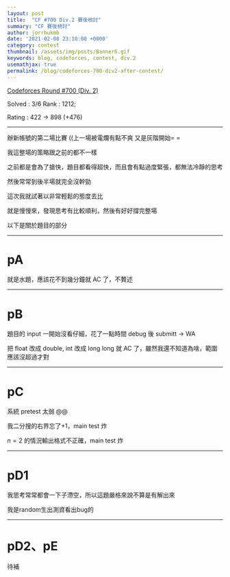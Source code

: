 ```yaml
---
layout: post
title:  "CF #700 Div.2 賽後檢討"
summary: "CF 賽後檢討"
author: jorrhukmb
date: '2021-02-08 23:10:00 +0800'
category: contest
thumbnail: /assets/img/posts/Banner6.gif
keywords: blog, codeforces, contest, div.2
usemathjax: true
permalink: /blog/codeforces-700-div2-after-contest/
---
```


[Codeforces Round #700 (Div. 2)](https://codeforces.com/contest/1480)

Solved : 3/6  Rank : 1212;

Rating : 422 -> 898 (+476)

---

辦新帳號的第二場比賽 ((上一場被電爛有點不爽 又是灰階開始= =

我這整場的策略跟之前的都不一樣

之前都是會為了搶快，題目都看得超快，而且會有點過度緊張，都無法冷靜的思考

然後常常到後半場就完全沒幹勁



這次我就試著以非常輕鬆的態度去比

就是慢慢來，發現思考有比較順利，然後有好好撐完整場



以下是關於題目的部分

---

# pA

就是水題，應該花不到幾分鐘就 AC 了，不贅述

---

# pB

題目的 input 一開始沒看仔細，花了一點時間 debug 後 submitt -> WA

把 float 改成 double, int 改成 long long 就 AC 了，雖然我還不知道為啥，範圍應該沒超過才對

---

# pC

系統 pretest 太弱 @@

我二分搜的右界忘了+1，main test 炸

$n=2$ 的情況輸出格式不正確，main test 炸

---

# pD1

我思考常常都會一下子滯空，所以這題嚴格來說不算是有解出來

我是random生出測資看出bug的

---

# pD2、pE

待補

